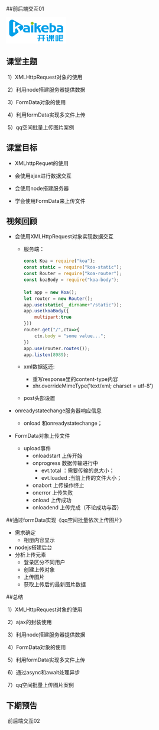 ##前后端交互01

<img src='./assets/logo.png' />

## 课堂主题

​	1）XMLHttpRequest对象的使用

​	2）利用node搭建服务器提供数据

​	3）FormData对象的使用

​	4）利用formData实现多文件上传

​	5）qq空间批量上传图片案例

## 课堂目标

- XMLhttpRequet的使用

- 会使用ajax进行数据交互

- 会使用node搭建服务器

- 学会使用FormData来上传文件


## 视频回顾

- 会使用XMLHttpRequest对象实现数据交互

  - 服务端：

    ```js
    const Koa = require("koa");
    const static = require("koa-static");
    const Router = require("koa-router");
    const koaBody = require("koa-body");
    
    let app = new Koa();
    let router = new Router();
    app.use(static(__dirname+"/static"));
    app.use(koaBody({
        multipart:true
    }))
    router.get("/",ctx=>{
        ctx.body = "some value...";
    })
    app.use(router.routes());
    app.listen(8989);
    ```

    

  - xml数据返还:

    - 重写response里的content-type内容
    - xhr.overrideMimeType('text/xml; charset = utf-8')

  - post头部设置

- onreadystatechange服务器响应信息

  - onload  和onreadystatechange；

- FormData对象上传文件

  - upload事件
    - onloadstart   上传开始
    - onprogress  数据传输进行中
      - evt.total ：需要传输的总大小；
      - evt.loaded :当前上传的文件大小；
    - onabort 上传操作终止
    - onerror  上传失败
    - onload 上传成功
    - onloadend 上传完成（不论成功与否）

##通过formData实现《qq空间批量依次上传图片》

- 需求确定 
  - 相册内容显示
- nodejs搭建后台
- 分析上传元素
  - 登录区分不同用户
  - 创建上传对象
  - 上传图片
  - 获取上传后的最新图片数据

##总结

​	1）XMLHttpRequest对象的使用

​	2）ajax的封装使用

​	3）利用node搭建服务器提供数据

​	4）FormData对象的使用

​	5）利用formData实现多文件上传

​	6）通过async和await处理异步

​	7）qq空间批量上传图片案例

## 下期预告

​	前后端交互02

